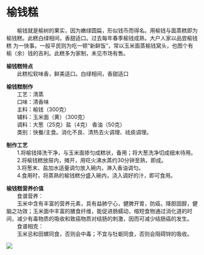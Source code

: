 # 榆钱糕  
  
&emsp;&emsp;榆钱就是榆树的果实，因为嫩绿圆扁，形似钱币而得名。用榆钱与面蒸糕即为榆钱糕。此糕白绿相间，香甜适口。过去每年春季榆钱成熟，大户人家以品尝榆钱糕 为一快事。一般平民则为吃一顿“新鲜饭”，常以玉米面蒸榆钱窝头，也图个有榆（余）钱的吉利。此糕多为家制，未见市场有售。  
  
**榆钱糕特点**  
&emsp;&emsp;此糕松软味香，鲜美适口。白绿相间，香甜适口  
  
**榆钱糕制作**  
&emsp;&emsp;工艺：清蒸  
&emsp;&emsp;口味：清香味  
&emsp;&emsp;主料：榆钱（300克）    
&emsp;&emsp;辅料：玉米面（黄）（300克）    
&emsp;&emsp;调料：大葱（25克）盐（4克） 香油（50克）    
&emsp;&emsp;类别：快餐/主食。消化不良、清热去火调理、祛痰调理。  
  
**制作工艺**  
&emsp;&emsp;1.将榆钱择洗干净，与玉米面掺匀成糕状，备用；将大葱洗净切成细末待用。  
&emsp;&emsp;2.将榆钱糕放屉内，摊开，用旺火沸水蒸约30分钟至熟，即成。  
&emsp;&emsp;3.将葱末、盐加水适量调匀放入碗内，淋入香油调匀。  
&emsp;&emsp;4.食用时，将蒸熟的榆钱糕分盛入碗内，浇入调好的汁，即可食用。  
  
**榆钱糕营养价值**  
&emsp;&emsp;食谱营养：  
&emsp;&emsp;玉米中含有丰富的营养元素，具有益肺宁心，健脾开胃，防癌，降胆固醇，健脑之功效；玉米面中丰富的膳食纤维，能促进肠蠕动，缩短食物通过消化道的时间，减少有毒物质的吸收和致癌物质对结肠的刺激，因而可减少结肠癌的发生。  
&emsp;&emsp;食谱相克：  
&emsp;&emsp;玉米忌和田螺同食，否则会中毒；不宜与牡蛎同食，否则会阻碍锌的吸收。  
  
![](https://6sqf8k4x.fast-github.tk/-----https://raw.githubusercontent.com/szqq0512/Pic/main/img/202201211933860.png)  